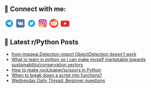 ## 🔎 Connect with me:
[<img src="https://github.com/bullbesh/bullbesh/blob/main/images/Telegram.png" width="32" height="32" />](https://t.me/bullbesh)
[<img src="https://github.com/bullbesh/bullbesh/blob/main/images/VK.png" width="32" height="32" />](https://vk.com/bullbesh)
[<img src="https://github.com/bullbesh/bullbesh/blob/main/images/Twitter.png" width="32" height="32" />](https://twitter.com/bullbesh1)
[<img src="https://github.com/bullbesh/bullbesh/blob/main/images/Instagram.png" width="32" height="32" />](https://www.instagram.com/bullbesh)
[<img src="https://github.com/bullbesh/bullbesh/blob/main/images/Reddit.png" width="32" height="32" />](https://www.reddit.com/user/bullbesh)
[<img src="https://github.com/bullbesh/bullbesh/blob/main/images/YouTube.png" width="32" height="32" />](https://www.youtube.com/channel/UCtfjRs6uzgq5mfm8S06WTcg)

## 📕 Latest r/Python Posts
<!-- BLOG-POST-LIST:START -->
- [from imageai.Detection import ObjectDetection doesn&#39;t work](https://www.reddit.com/r/Python/comments/y1xyb8/from_imageaidetection_import_objectdetection/)
- [What to learn in python so I can make myself marketable towards sustainability/conservation sectors](https://www.reddit.com/r/Python/comments/y1uxf9/what_to_learn_in_python_so_i_can_make_myself/)
- [How to make rock/paper/scissors in Python](https://www.reddit.com/r/Python/comments/y1tt7h/how_to_make_rockpaperscissors_in_python/)
- [When to break down a script into functions?](https://www.reddit.com/r/Python/comments/y1sgax/when_to_break_down_a_script_into_functions/)
- [Wednesday Daily Thread: Beginner questions](https://www.reddit.com/r/Python/comments/y1oht5/wednesday_daily_thread_beginner_questions/)
<!-- BLOG-POST-LIST:END -->
